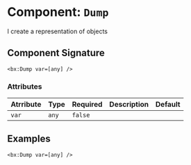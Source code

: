 [comment]: # (Note: This documentation is generated dynamically in the build process.  To modify the contents, change the javadoc on the _invoke method of the Component class)
# Component: `Dump`

I create a representation of objects

## Component Signature
```
<bx:Dump var=[any] />
```
### Attributes

| Atrribute | Type | Required | Description | Default |
|----------|------|----------|-------------|---------|
| `var` | `any` | `false` |  |  |

## Examples

```
<bx:Dump var=[any] />
```
